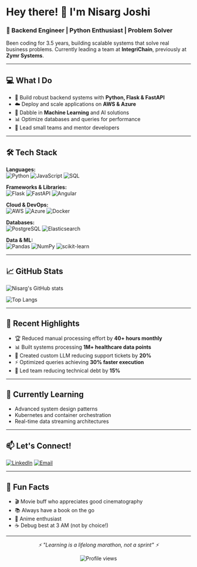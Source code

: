 # Hey there! 👋 I'm Nisarg Joshi

### 🚀 Backend Engineer | Python Enthusiast | Problem Solver

Been coding for 3.5 years, building scalable systems that solve real business problems. Currently leading a team at **IntegriChain**, previously at **Zymr Systems**.

---

## 💻 What I Do

- 🔧 Build robust backend systems with **Python, Flask & FastAPI**
- ☁️ Deploy and scale applications on **AWS & Azure**
- 🤖 Dabble in **Machine Learning** and AI solutions
- 📊 Optimize databases and queries for performance
- 👥 Lead small teams and mentor developers

---

## 🛠️ Tech Stack

**Languages:**  
![Python](https://img.shields.io/badge/-Python-3776AB?style=flat-square&logo=python&logoColor=white)
![JavaScript](https://img.shields.io/badge/-JavaScript-F7DF1E?style=flat-square&logo=javascript&logoColor=black)
![SQL](https://img.shields.io/badge/-SQL-4479A1?style=flat-square&logo=postgresql&logoColor=white)

**Frameworks & Libraries:**  
![Flask](https://img.shields.io/badge/-Flask-000000?style=flat-square&logo=flask&logoColor=white)
![FastAPI](https://img.shields.io/badge/-FastAPI-009688?style=flat-square&logo=fastapi&logoColor=white)
![Angular](https://img.shields.io/badge/-Angular-DD0031?style=flat-square&logo=angular&logoColor=white)

**Cloud & DevOps:**  
![AWS](https://img.shields.io/badge/-AWS-232F3E?style=flat-square&logo=amazon-aws&logoColor=white)
![Azure](https://img.shields.io/badge/-Azure-0089D6?style=flat-square&logo=microsoft-azure&logoColor=white)
![Docker](https://img.shields.io/badge/-Docker-2496ED?style=flat-square&logo=docker&logoColor=white)

**Databases:**  
![PostgreSQL](https://img.shields.io/badge/-PostgreSQL-336791?style=flat-square&logo=postgresql&logoColor=white)
![Elasticsearch](https://img.shields.io/badge/-Elasticsearch-005571?style=flat-square&logo=elasticsearch&logoColor=white)

**Data & ML:**  
![Pandas](https://img.shields.io/badge/-Pandas-150458?style=flat-square&logo=pandas&logoColor=white)
![NumPy](https://img.shields.io/badge/-NumPy-013243?style=flat-square&logo=numpy&logoColor=white)
![scikit-learn](https://img.shields.io/badge/-scikit--learn-F7931E?style=flat-square&logo=scikit-learn&logoColor=white)

---

## 📈 GitHub Stats

![Nisarg's GitHub stats](https://github-readme-stats.vercel.app/api?username=nisargmjoshi&show_icons=true&theme=radical&hide_border=true)

![Top Langs](https://github-readme-stats.vercel.app/api/top-langs/?username=nisargmjoshi&layout=compact&theme=radical&hide_border=true)

---

## 🎯 Recent Highlights

- 🏆 Reduced manual processing effort by **40+ hours monthly**
- 📊 Built systems processing **1M+ healthcare data points**
- 🤖 Created custom LLM reducing support tickets by **20%**
- ⚡ Optimized queries achieving **30% faster execution**
- 👥 Led team reducing technical debt by **15%**

---

## 🌱 Currently Learning

- Advanced system design patterns
- Kubernetes and container orchestration
- Real-time data streaming architectures

---

## 📫 Let's Connect!

[![LinkedIn](https://img.shields.io/badge/-LinkedIn-0077B5?style=flat-square&logo=linkedin&logoColor=white)](https://www.linkedin.com/in/nisargmjoshi/)
[![Email](https://img.shields.io/badge/-Email-D14836?style=flat-square&logo=gmail&logoColor=white)](mailto:nisarg.joshi1000@gmail.com)

---

## 💭 Fun Facts

- 🎬 Movie buff who appreciates good cinematography
- 📚 Always have a book on the go
- 🍿 Anime enthusiast
- ☕ Debug best at 3 AM (not by choice!)

---

<p align="center">
  <i>⚡ "Learning is a lifelong marathon, not a sprint" ⚡</i>
</p>

<p align="center">
  <img src="https://komarev.com/ghpvc/?username=nisargmjoshi&color=blueviolet&style=flat-square&label=Profile+Views" alt="Profile views" />
</p>
